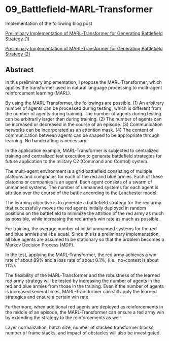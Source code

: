# 09_Battlefield-MARL-Transformer

Implementation of the following blog post

[Preliminary Implementation of MARL-Transformer for Generating Battlefield Strategy (1)](https://medium.com/@tym406/preliminary-implementation-of-marl-transformer-for-generating-battlefield-strategy-1-b3ae18631082?source=your_stories_page-------------------------------------)

[Preliminary Implementation of MARL-Transformer for Generating Battlefield Strategy (2)](https://medium.com/@tym406/preliminary-implementation-of-marl-transformer-for-generating-battlefield-strategy-2-f32bb5187917?source=your_stories_page-------------------------------------)


## Abstract
In this preliminary implementation, I propose the MARL-Transformer, which applies the transformer used in natural language processing to multi-agent reinforcement learning (MARL).

By using the MARL-Transformer, the followings are possible.
(1) An arbitrary number of agents can be processed during testing, which is different from the number of agents during training. The number of agents during testing can be arbitrarily larger than during training.
(2) The number of agents can be increased or decreased in the course of an episode.
(3) Communication networks can be incorporated as an attention mask.
(4) The content of communication between agents can be shaped to be appropriate through learning. No handcrafting is necessary.

In the application example, MARL-Transformer is subjected to centralized training and centralized test execution to generate battlefield strategies for future application to the military C2 (Command and Control) system.

The multi-agent environment is a grid battlefield consisting of multiple platoons and companies for each of the red and blue armies. Each of these platoons or companies is an agent. Each agent consists of a swarm of unmanned systems. The number of unmanned systems for each agent is attrition over the course of the battle according to the Lanchester model.

The learning objective is to generate a battlefield strategy for the red army that successfully moves the red agents initially deployed in random positions on the battlefield to minimize the attrition of the red army as much as possible, while increasing the red army’s win rate as much as possible.

For training, the average number of initial unmanned systems for the red and blue armies shall be equal. Since this is a preliminary implementation, all blue agents are assumed to be stationary so that the problem becomes a Markov Decision Process (MDP).

In the test, applying the MARL-Transformer, the red army achieves a win rate of about 89% and a loss rate of about 0.1%, (i.e., no-contest is about 11%).

The flexibility of the MARL-Transformer and the robustness of the learned red army strategy will be tested by increasing the number of agents in the red and blue armies from those in the training. Even if the number of agents is increased several times, MARL-Transformer can still apply the learned strategies and ensure a certain win rate.

Furthermore, when additional red agents are deployed as reinforcements in the middle of an episode, the MARL-Transformer can ensure a red army win by extending the strategy to the reinforcements as well.

Layer normalization, batch size, number of stacked transformer blocks, number of frame stacks, and impact of obstacles will also be investigated.
